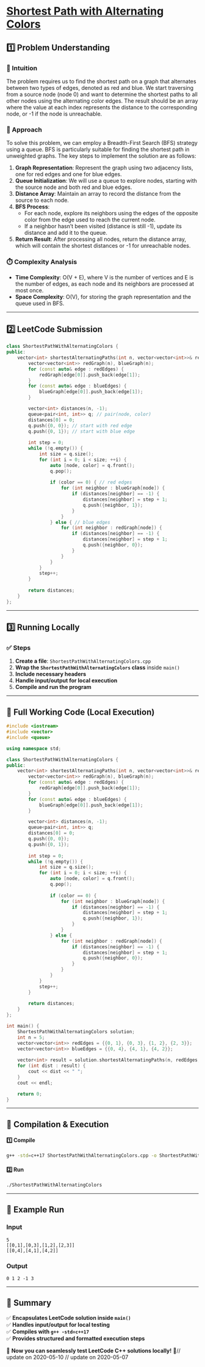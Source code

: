 # **[Shortest Path with Alternating Colors](https://leetcode.com/problems/shortest-path-with-alternating-colors/description/)**  

## **1️⃣ Problem Understanding**  
### **📌 Intuition**  
The problem requires us to find the shortest path on a graph that alternates between two types of edges, denoted as red and blue. We start traversing from a source node (node 0) and want to determine the shortest paths to all other nodes using the alternating color edges. The result should be an array where the value at each index represents the distance to the corresponding node, or -1 if the node is unreachable.

### **🚀 Approach**  
To solve this problem, we can employ a Breadth-First Search (BFS) strategy using a queue. BFS is particularly suitable for finding the shortest path in unweighted graphs. The key steps to implement the solution are as follows:

1. **Graph Representation**: Represent the graph using two adjacency lists, one for red edges and one for blue edges.
2. **Queue Initialization**: We will use a queue to explore nodes, starting with the source node and both red and blue edges.
3. **Distance Array**: Maintain an array to record the distance from the source to each node.
4. **BFS Process**:
   - For each node, explore its neighbors using the edges of the opposite color from the edge used to reach the current node.
   - If a neighbor hasn’t been visited (distance is still -1), update its distance and add it to the queue.
5. **Return Result**: After processing all nodes, return the distance array, which will contain the shortest distances or -1 for unreachable nodes.

### **⏱️ Complexity Analysis**  
- **Time Complexity**: O(V + E), where V is the number of vertices and E is the number of edges, as each node and its neighbors are processed at most once.
- **Space Complexity**: O(V), for storing the graph representation and the queue used in BFS.

---  

## **2️⃣ LeetCode Submission**  
```cpp
class ShortestPathWithAlternatingColors {
public:
    vector<int> shortestAlternatingPaths(int n, vector<vector<int>>& redEdges, vector<vector<int>>& blueEdges) {
        vector<vector<int>> redGraph(n), blueGraph(n);
        for (const auto& edge : redEdges) {
            redGraph[edge[0]].push_back(edge[1]);
        }
        for (const auto& edge : blueEdges) {
            blueGraph[edge[0]].push_back(edge[1]);
        }

        vector<int> distances(n, -1);
        queue<pair<int, int>> q; // pair(node, color)
        distances[0] = 0;
        q.push({0, 0}); // start with red edge
        q.push({0, 1}); // start with blue edge
        
        int step = 0;
        while (!q.empty()) {
            int size = q.size();
            for (int i = 0; i < size; ++i) {
                auto [node, color] = q.front();
                q.pop();
                
                if (color == 0) { // red edges
                    for (int neighbor : blueGraph[node]) {
                        if (distances[neighbor] == -1) {
                            distances[neighbor] = step + 1;
                            q.push({neighbor, 1});
                        }
                    }
                } else { // blue edges
                    for (int neighbor : redGraph[node]) {
                        if (distances[neighbor] == -1) {
                            distances[neighbor] = step + 1;
                            q.push({neighbor, 0});
                        }
                    }
                }
            }
            step++;
        }
        
        return distances;
    }
};  
```

---  

## **3️⃣ Running Locally**  
### **✅ Steps**  
1. **Create a file**: `ShortestPathWithAlternatingColors.cpp`  
2. **Wrap the `ShortestPathWithAlternatingColors` class** inside `main()`  
3. **Include necessary headers**  
4. **Handle input/output for local execution**  
5. **Compile and run the program**  

---  

## **📝 Full Working Code (Local Execution)**  
```cpp
#include <iostream>
#include <vector>
#include <queue>

using namespace std;

class ShortestPathWithAlternatingColors {
public:
    vector<int> shortestAlternatingPaths(int n, vector<vector<int>>& redEdges, vector<vector<int>>& blueEdges) {
        vector<vector<int>> redGraph(n), blueGraph(n);
        for (const auto& edge : redEdges) {
            redGraph[edge[0]].push_back(edge[1]);
        }
        for (const auto& edge : blueEdges) {
            blueGraph[edge[0]].push_back(edge[1]);
        }

        vector<int> distances(n, -1);
        queue<pair<int, int>> q;
        distances[0] = 0;
        q.push({0, 0});
        q.push({0, 1});
        
        int step = 0;
        while (!q.empty()) {
            int size = q.size();
            for (int i = 0; i < size; ++i) {
                auto [node, color] = q.front();
                q.pop();
                
                if (color == 0) {
                    for (int neighbor : blueGraph[node]) {
                        if (distances[neighbor] == -1) {
                            distances[neighbor] = step + 1;
                            q.push({neighbor, 1});
                        }
                    }
                } else {
                    for (int neighbor : redGraph[node]) {
                        if (distances[neighbor] == -1) {
                            distances[neighbor] = step + 1;
                            q.push({neighbor, 0});
                        }
                    }
                }
            }
            step++;
        }
        
        return distances;
    }
};

int main() {
    ShortestPathWithAlternatingColors solution;
    int n = 5;
    vector<vector<int>> redEdges = {{0, 1}, {0, 3}, {1, 2}, {2, 3}};
    vector<vector<int>> blueEdges = {{0, 4}, {4, 1}, {4, 2}};
    
    vector<int> result = solution.shortestAlternatingPaths(n, redEdges, blueEdges);
    for (int dist : result) {
        cout << dist << " ";
    }
    cout << endl;

    return 0;
}
```  

---  

## **🔧 Compilation & Execution**  
#### **1️⃣ Compile**  
```bash
g++ -std=c++17 ShortestPathWithAlternatingColors.cpp -o ShortestPathWithAlternatingColors
```  

#### **2️⃣ Run**  
```bash
./ShortestPathWithAlternatingColors
```  

---  

## **🎯 Example Run**  
### **Input**  
```
5
[[0,1],[0,3],[1,2],[2,3]]
[[0,4],[4,1],[4,2]]
```  
### **Output**  
```
0 1 2 -1 3 
```  

---  

## **📌 Summary**  
✅ **Encapsulates LeetCode solution inside `main()`**  
✅ **Handles input/output for local testing**  
✅ **Compiles with `g++ -std=c++17`**  
✅ **Provides structured and formatted execution steps**  

🚀 **Now you can seamlessly test LeetCode C++ solutions locally!** 🚀// update on 2020-05-10
// update on 2020-05-07
